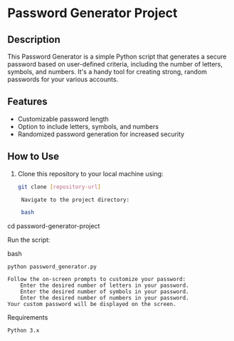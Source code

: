 # Password Generator Project

## Description
This Password Generator is a simple Python script that generates a secure password based on user-defined criteria, including the number of letters, symbols, and numbers. It's a handy tool for creating strong, random passwords for your various accounts.

## Features
- Customizable password length
- Option to include letters, symbols, and numbers
- Randomized password generation for increased security

## How to Use
1. Clone this repository to your local machine using:
   ```bash
   git clone [repository-url]

    Navigate to the project directory:

    bash

cd password-generator-project

Run the script:

bash

    python password_generator.py

    Follow the on-screen prompts to customize your password:
        Enter the desired number of letters in your password.
        Enter the desired number of symbols in your password.
        Enter the desired number of numbers in your password.
    Your custom password will be displayed on the screen.

Requirements

    Python 3.x



